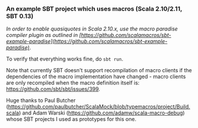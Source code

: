 ### An example SBT project which uses macros (Scala 2.10/2.11, SBT 0.13)

*In order to enable quasiquotes in Scala 2.10.x, use the macro paradise compiler plugin as outlined in  [https://github.com/scalamacros/sbt-example-paradise](https://github.com/scalamacros/sbt-example-paradise)*.

To verify that everything works fine, do `sbt run`.

Note that currently SBT doesn't support recompilation of macro clients if the dependencies of the macro implementation have changed - macro clients are only recompiled when the macro definition itself is:  https://github.com/sbt/sbt/issues/399.

Huge thanks to Paul Butcher (https://github.com/paulbutcher/ScalaMock/blob/typemacros/project/Build.scala) and Adam Warski (https://github.com/adamw/scala-macro-debug) whose SBT projects I used as prototypes for this one.
